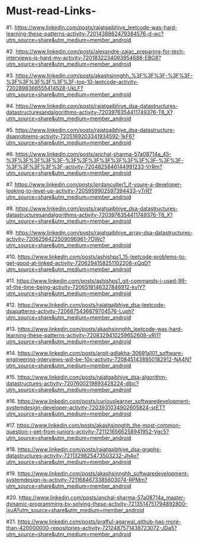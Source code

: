 # Must-read-Links-
#1. https://www.linkedin.com/posts/rajatgajbhiye_leetcode-was-hard-learning-these-patterns-activity-7201438862479384576-d-wc?utm_source=share&utm_medium=member_android

#2. https://www.linkedin.com/posts/alexandre-zajac_preparing-for-tech-interviews-is-hard-my-activity-7201832234083954688-EBG8?utm_source=share&utm_medium=member_android

#3. https://www.linkedin.com/posts/akashsinnghh_%3F%3F%3F-%3F%3F-%3F%3F%3F%3F%3F%3F-top-10-leetcode-activity-7202898366555414528-UkLF?utm_source=share&utm_medium=member_android

#4. https://www.linkedin.com/posts/rajatgajbhiye_dsa-datastructures-datastructuresandalgorithms-activity-7203976354411749376-T6_X?utm_source=share&utm_medium=member_android

#5. https://www.linkedin.com/posts/rajatgajbhiye_dsa-datastructure-dsaproblems-activity-7205169203341934592-1kF6?utm_source=share&utm_medium=member_android

#6. https://www.linkedin.com/posts/anchal-sharma-57a08714a_45-%3F%3F%3F%3F%3F-%3F%3F%3F%3F%3F%3F%3F%3F-%3F%3F-%3F%3F%3F%3F%3F-activity-7204825846144991233-VrRm?utm_source=share&utm_medium=member_android

#7. https://www.linkedin.com/posts/jordancutler1_if-youre-a-developer-looking-to-level-up-activity-7205959902597394433-yTrR?utm_source=share&utm_medium=member_android

#8. https://www.linkedin.com/posts/rajatgajbhiye_dsa-datastructures-datastructuresandalgorithms-activity-7203976354411749376-T6_X?utm_source=share&utm_medium=member_android

#9. https://www.linkedin.com/posts/rajatgajbhiye_array-dsa-datastructures-activity-7206256422509096961-7OWc?utm_source=share&utm_medium=member_android

#10. https://www.linkedin.com/posts/ashishps1_15-leetcode-problems-to-get-good-at-linked-activity-7206294158251102208-xQqD?utm_source=share&utm_medium=member_android

#11. https://www.linkedin.com/posts/ashishps1_git-commands-i-used-99-of-the-time-being-activity-7206518146327846912-kvlY?utm_source=share&utm_medium=member_android

#12. https://www.linkedin.com/posts/rajatgajbhiye_dsa-leetcode-dsapatterns-activity-7206875436679704576-Luph?utm_source=share&utm_medium=member_android

#13. https://www.linkedin.com/posts/akashsinnghh_leetcode-was-hard-learning-these-patterns-activity-7208329410259652608-vRj1?utm_source=share&utm_medium=member_android

#14. https://www.linkedin.com/posts/arpit-adlakha-30691a101_software-engineering-interviews-will-be-10x-activity-7208451438950182912-NA4N?utm_source=share&utm_medium=member_android

#15. https://www.linkedin.com/posts/rajatgajbhiye_dsa-algorithm-datastructures-activity-7207600219893428224-dlbc?utm_source=share&utm_medium=member_android

#16. https://www.linkedin.com/posts/curiouslearner_softwaredevelopment-systemdesign-developer-activity-7203931034902605824-srET?utm_source=share&utm_medium=member_android

#17. https://www.linkedin.com/posts/akashsinnghh_the-most-common-question-i-get-from-juniors-activity-7211216566258941952-Vgc5?utm_source=share&utm_medium=member_android

#18. https://www.linkedin.com/posts/rajatgajbhiye_dsa-graphs-datastructures-activity-7211329825473503232-Jh4o?utm_source=share&utm_medium=member_android

#19. https://www.linkedin.com/posts/akashsinnghh_softwaredevelopment-systemdesign-js-activity-7211684673385603074-RPMm?utm_source=share&utm_medium=member_android

#20. https://www.linkedin.com/posts/anchal-sharma-57a08714a_master-dynamic-programming-by-solving-these-activity-7213514751794892800-jxuA?utm_source=share&utm_medium=member_android

#21. https://www.linkedin.com/posts/prafful-agarwal_github-has-more-than-420000000-repositories-activity-7212487571438723072-JDa5?utm_source=share&utm_medium=member_android

